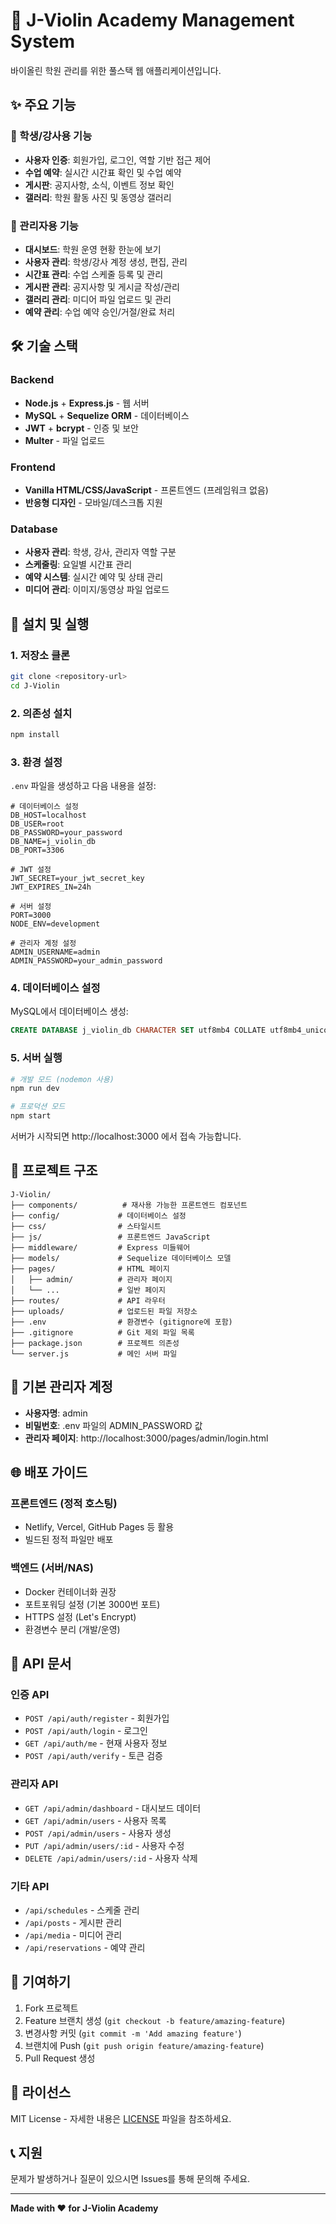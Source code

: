 # 🎻 J-Violin Academy Management System

바이올린 학원 관리를 위한 풀스택 웹 애플리케이션입니다.

## ✨ 주요 기능

### 🎯 학생/강사용 기능
- **사용자 인증**: 회원가입, 로그인, 역할 기반 접근 제어
- **수업 예약**: 실시간 시간표 확인 및 수업 예약
- **게시판**: 공지사항, 소식, 이벤트 정보 확인
- **갤러리**: 학원 활동 사진 및 동영상 갤러리

### 🔧 관리자용 기능
- **대시보드**: 학원 운영 현황 한눈에 보기
- **사용자 관리**: 학생/강사 계정 생성, 편집, 관리
- **시간표 관리**: 수업 스케줄 등록 및 관리
- **게시판 관리**: 공지사항 및 게시글 작성/관리
- **갤러리 관리**: 미디어 파일 업로드 및 관리
- **예약 관리**: 수업 예약 승인/거절/완료 처리

## 🛠 기술 스택

### Backend
- **Node.js** + **Express.js** - 웹 서버
- **MySQL** + **Sequelize ORM** - 데이터베이스
- **JWT** + **bcrypt** - 인증 및 보안
- **Multer** - 파일 업로드

### Frontend
- **Vanilla HTML/CSS/JavaScript** - 프론트엔드 (프레임워크 없음)
- **반응형 디자인** - 모바일/데스크톱 지원

### Database
- **사용자 관리**: 학생, 강사, 관리자 역할 구분
- **스케줄링**: 요일별 시간표 관리
- **예약 시스템**: 실시간 예약 및 상태 관리
- **미디어 관리**: 이미지/동영상 파일 업로드

## 🚀 설치 및 실행

### 1. 저장소 클론
```bash
git clone <repository-url>
cd J-Violin
```

### 2. 의존성 설치
```bash
npm install
```

### 3. 환경 설정
`.env` 파일을 생성하고 다음 내용을 설정:
```env
# 데이터베이스 설정
DB_HOST=localhost
DB_USER=root
DB_PASSWORD=your_password
DB_NAME=j_violin_db
DB_PORT=3306

# JWT 설정
JWT_SECRET=your_jwt_secret_key
JWT_EXPIRES_IN=24h

# 서버 설정
PORT=3000
NODE_ENV=development

# 관리자 계정 설정
ADMIN_USERNAME=admin
ADMIN_PASSWORD=your_admin_password
```

### 4. 데이터베이스 설정
MySQL에서 데이터베이스 생성:
```sql
CREATE DATABASE j_violin_db CHARACTER SET utf8mb4 COLLATE utf8mb4_unicode_ci;
```

### 5. 서버 실행
```bash
# 개발 모드 (nodemon 사용)
npm run dev

# 프로덕션 모드
npm start
```

서버가 시작되면 http://localhost:3000 에서 접속 가능합니다.

## 📁 프로젝트 구조

```
J-Violin/
├── components/          # 재사용 가능한 프론트엔드 컴포넌트
├── config/             # 데이터베이스 설정
├── css/                # 스타일시트
├── js/                 # 프론트엔드 JavaScript
├── middleware/         # Express 미들웨어
├── models/             # Sequelize 데이터베이스 모델
├── pages/              # HTML 페이지
│   ├── admin/          # 관리자 페이지
│   └── ...             # 일반 페이지
├── routes/             # API 라우터
├── uploads/            # 업로드된 파일 저장소
├── .env                # 환경변수 (gitignore에 포함)
├── .gitignore          # Git 제외 파일 목록
├── package.json        # 프로젝트 의존성
└── server.js           # 메인 서버 파일
```

## 🔑 기본 관리자 계정

- **사용자명**: admin
- **비밀번호**: .env 파일의 ADMIN_PASSWORD 값
- **관리자 페이지**: http://localhost:3000/pages/admin/login.html

## 🌐 배포 가이드

### 프론트엔드 (정적 호스팅)
- Netlify, Vercel, GitHub Pages 등 활용
- 빌드된 정적 파일만 배포

### 백엔드 (서버/NAS)
- Docker 컨테이너화 권장
- 포트포워딩 설정 (기본 3000번 포트)
- HTTPS 설정 (Let's Encrypt)
- 환경변수 분리 (개발/운영)

## 📝 API 문서

### 인증 API
- `POST /api/auth/register` - 회원가입
- `POST /api/auth/login` - 로그인
- `GET /api/auth/me` - 현재 사용자 정보
- `POST /api/auth/verify` - 토큰 검증

### 관리자 API
- `GET /api/admin/dashboard` - 대시보드 데이터
- `GET /api/admin/users` - 사용자 목록
- `POST /api/admin/users` - 사용자 생성
- `PUT /api/admin/users/:id` - 사용자 수정
- `DELETE /api/admin/users/:id` - 사용자 삭제

### 기타 API
- `/api/schedules` - 스케줄 관리
- `/api/posts` - 게시판 관리
- `/api/media` - 미디어 관리
- `/api/reservations` - 예약 관리

## 🤝 기여하기

1. Fork 프로젝트
2. Feature 브랜치 생성 (`git checkout -b feature/amazing-feature`)
3. 변경사항 커밋 (`git commit -m 'Add amazing feature'`)
4. 브랜치에 Push (`git push origin feature/amazing-feature`)
5. Pull Request 생성

## 📄 라이선스

MIT License - 자세한 내용은 [LICENSE](LICENSE) 파일을 참조하세요.

## 📞 지원

문제가 발생하거나 질문이 있으시면 Issues를 통해 문의해 주세요.

---

**Made with ❤️ for J-Violin Academy**
